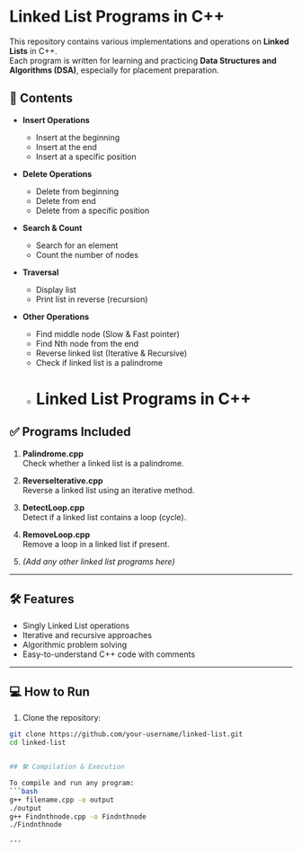# Linked List Programs in C++

This repository contains various implementations and operations on **Linked Lists** in C++.  
Each program is written for learning and practicing **Data Structures and Algorithms (DSA)**, especially for placement preparation.

## 📂 Contents

- **Insert Operations**
  - Insert at the beginning
  - Insert at the end
  - Insert at a specific position

- **Delete Operations**
  - Delete from beginning
  - Delete from end
  - Delete from a specific position

- **Search & Count**
  - Search for an element
  - Count the number of nodes

- **Traversal**
  - Display list
  - Print list in reverse (recursion)

- **Other Operations**
  - Find middle node (Slow & Fast pointer)
  - Find Nth node from the end
  - Reverse linked list (Iterative & Recursive)
  - Check if linked list is a palindrome
  - # Linked List Programs in C++



## ✅ Programs Included

1. **Palindrome.cpp**  
   Check whether a linked list is a palindrome.

2. **ReverseIterative.cpp**  
   Reverse a linked list using an iterative method.

3. **DetectLoop.cpp**  
   Detect if a linked list contains a loop (cycle).

4. **RemoveLoop.cpp**  
   Remove a loop in a linked list if present.

5. *(Add any other linked list programs here)*

---

## 🛠 Features

- Singly Linked List operations
- Iterative and recursive approaches
- Algorithmic problem solving
- Easy-to-understand C++ code with comments

---

## 💻 How to Run

1. Clone the repository:

```bash
git clone https://github.com/your-username/linked-list.git
cd linked-list


## 🛠 Compilation & Execution

To compile and run any program:
```bash
g++ filename.cpp -o output
./output
g++ Findnthnode.cpp -o Findnthnode
./Findnthnode

---


